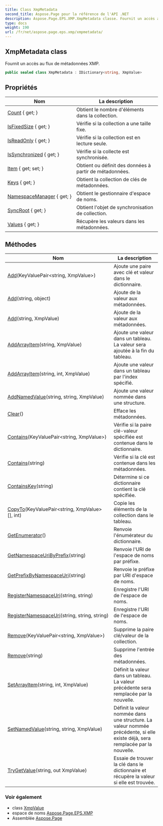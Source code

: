 ```yaml
---
title: Class XmpMetadata
second_title: Aspose.Page pour la référence de l'API .NET
description: Aspose.Page.EPS.XMP.XmpMetadata classe. Fournit un accès au flux de métadonnées XMP.
type: docs
weight: 190
url: /fr/net/aspose.page.eps.xmp/xmpmetadata/
---
```

## XmpMetadata class

Fournit un accès au flux de métadonnées XMP.

```csharp
public sealed class XmpMetadata : IDictionary<string, XmpValue>
```

## Propriétés

| Nom | La description |
| --- | --- |
| [Count](../../aspose.page.eps.xmp/xmpmetadata/count/) { get; } | Obtient le nombre d'éléments dans la collection. |
| [IsFixedSize](../../aspose.page.eps.xmp/xmpmetadata/isfixedsize/) { get; } | Vérifie si la collection a une taille fixe. |
| [IsReadOnly](../../aspose.page.eps.xmp/xmpmetadata/isreadonly/) { get; } | Vérifie si la collection est en lecture seule. |
| [IsSynchronized](../../aspose.page.eps.xmp/xmpmetadata/issynchronized/) { get; } | Vérifie si la collecte est synchronisée. |
| [Item](../../aspose.page.eps.xmp/xmpmetadata/item/) { get; set; } | Obtient ou définit des données à partir de métadonnées. |
| [Keys](../../aspose.page.eps.xmp/xmpmetadata/keys/) { get; } | Obtient la collection de clés de métadonnées. |
| [NamespaceManager](../../aspose.page.eps.xmp/xmpmetadata/namespacemanager/) { get; } | Obtient le gestionnaire d'espace de noms. |
| [SyncRoot](../../aspose.page.eps.xmp/xmpmetadata/syncroot/) { get; } | Obtient l'objet de synchronisation de collection. |
| [Values](../../aspose.page.eps.xmp/xmpmetadata/values/) { get; } | Récupère les valeurs dans les métadonnées. |

## Méthodes

| Nom | La description |
| --- | --- |
| [Add](../../aspose.page.eps.xmp/xmpmetadata/add/#add)(KeyValuePair&lt;string, XmpValue&gt;) | Ajoute une paire avec clé et valeur dans le dictionnaire. |
| [Add](../../aspose.page.eps.xmp/xmpmetadata/add/#add_2)(string, object) | Ajoute de la valeur aux métadonnées. |
| [Add](../../aspose.page.eps.xmp/xmpmetadata/add/#add_1)(string, XmpValue) | Ajoute de la valeur aux métadonnées. |
| [AddArrayItem](../../aspose.page.eps.xmp/xmpmetadata/addarrayitem/#addarrayitem)(string, XmpValue) | Ajoute une valeur dans un tableau. La valeur sera ajoutée à la fin du tableau. |
| [AddArrayItem](../../aspose.page.eps.xmp/xmpmetadata/addarrayitem/#addarrayitem_1)(string, int, XmpValue) | Ajoute une valeur dans un tableau par l'index spécifié. |
| [AddNamedValue](../../aspose.page.eps.xmp/xmpmetadata/addnamedvalue/)(string, string, XmpValue) | Ajoute une valeur nommée dans une structure. |
| [Clear](../../aspose.page.eps.xmp/xmpmetadata/clear/)() | Efface les métadonnées. |
| [Contains](../../aspose.page.eps.xmp/xmpmetadata/contains/#contains)(KeyValuePair&lt;string, XmpValue&gt;) | Vérifie si la paire clé-valeur spécifiée est contenue dans le dictionnaire. |
| [Contains](../../aspose.page.eps.xmp/xmpmetadata/contains/#contains_1)(string) | Vérifie si la clé est contenue dans les métadonnées. |
| [ContainsKey](../../aspose.page.eps.xmp/xmpmetadata/containskey/)(string) | Détermine si ce dictionnaire contient la clé spécifiée. |
| [CopyTo](../../aspose.page.eps.xmp/xmpmetadata/copyto/)(KeyValuePair&lt;string, XmpValue&gt;[], int) | Copie les éléments de la collection dans le tableau. |
| [GetEnumerator](../../aspose.page.eps.xmp/xmpmetadata/getenumerator/)() | Renvoie l'énumérateur du dictionnaire. |
| [GetNamespaceUriByPrefix](../../aspose.page.eps.xmp/xmpmetadata/getnamespaceuribyprefix/)(string) | Renvoie l'URI de l'espace de noms par préfixe. |
| [GetPrefixByNamespaceUri](../../aspose.page.eps.xmp/xmpmetadata/getprefixbynamespaceuri/)(string) | Renvoie le préfixe par URI d'espace de noms. |
| [RegisterNamespaceUri](../../aspose.page.eps.xmp/xmpmetadata/registernamespaceuri/#registernamespaceuri)(string, string) | Enregistre l'URI de l'espace de noms. |
| [RegisterNamespaceUri](../../aspose.page.eps.xmp/xmpmetadata/registernamespaceuri/#registernamespaceuri_1)(string, string, string) | Enregistre l'URI de l'espace de noms. |
| [Remove](../../aspose.page.eps.xmp/xmpmetadata/remove/#remove)(KeyValuePair&lt;string, XmpValue&gt;) | Supprime la paire clé/valeur de la collection. |
| [Remove](../../aspose.page.eps.xmp/xmpmetadata/remove/#remove_1)(string) | Supprime l'entrée des métadonnées. |
| [SetArrayItem](../../aspose.page.eps.xmp/xmpmetadata/setarrayitem/)(string, int, XmpValue) | Définit la valeur dans un tableau. La valeur précédente sera remplacée par la nouvelle. |
| [SetNamedValue](../../aspose.page.eps.xmp/xmpmetadata/setnamedvalue/)(string, string, XmpValue) | Définit la valeur nommée dans une structure. La valeur nommée précédente, si elle existe déjà, sera remplacée par la nouvelle. |
| [TryGetValue](../../aspose.page.eps.xmp/xmpmetadata/trygetvalue/)(string, out XmpValue) | Essaie de trouver la clé dans le dictionnaire et récupère la valeur si elle est trouvée. |

### Voir également

* class [XmpValue](../xmpvalue/)
* espace de noms [Aspose.Page.EPS.XMP](../../aspose.page.eps.xmp/)
* Assemblée [Aspose.Page](../../)


